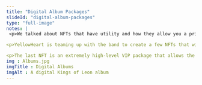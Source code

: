 ```yaml
--- 
title: "Digital Album Packages"
slideId: "digital-album-packages"
type: "full-image"
notes: |
 <p>We talked about NFTs that have utility and how they allow you a privilege that not just anyone can obtain. A good example of this would be what Kings of Leon are attempting to do with their latest album, which is being sold as an NFT.</p>

<p>YellowHeart is teaming up with the band to create a few NFTs that will serve different functions. The first unlocks a special album version with bonus content. Ownership of the NFT is the only way to access this content, giving it utility that will help maintain or increase the NFT's value. This is also the hope for the second NFT that's being released, containing a special media package similar to "behind the scenes" media. This is a rather unique way to monetize, but it only benefits the artist at the official sale. Usually, the more the piece of media changes ownership, the more people get access to this exclusive content while the artist doesn't gain additional revenue. This NFT is looking to address this specific problem through a unique smart contract that will give a set portion of each sale back to the artist, similar to a royalty paid on each sale. Artists are routinely exploited, with them having little say in the fate and sale of their work. By using this smart contract, they'll at least be able to claim continued monetization every time their work is sold.</p>

<p>The last NFT is an extremely high-level VIP package that allows the holder to claim tickets for almost any Kings of Leon performance, ever. This is quite the perk that will go for quite the price, but if NFTs can be used for a package like this, can they be used for other, more general, event ticketing.</p>
img : Albums.jpg
imgTitle : Digital Albums
imgAlt : A digital Kings of Leon album
---
```


